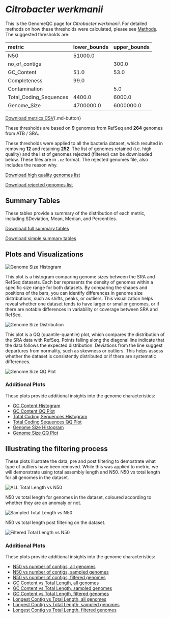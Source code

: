 # *Citrobacter werkmanii*

This is the GenomeQC page for *Citrobacter werkmanii*. For detailed methods on how these thresholds were calculated, please see [Methods](../../methods.md).
The suggested thresholds are: 

| metric                 | lower_bounds   | upper_bounds   |
|:-----------------------|:---------------|:---------------|
| N50                    | 51000.0        |                |
| no_of_contigs          |                | 300.0          |
| GC_Content             | 51.0           | 53.0           |
| Completeness           | 99.0           |                |
| Contamination          |                | 5.0            |
| Total_Coding_Sequences | 4400.0         | 6000.0         |
| Genome_Size            | 4700000.0      | 6000000.0      |

[Download metrics CSV](Citrobacter_werkmanii_metrics.csv){.md-button}


These thresholds are based on **9** genomes from RefSeq and **264** genomes from ATB / SRA.

These thresholds were applied to all the bacteria dataset, which resulted in removing **12** and retaining **252**.
The list of genomes retained (i.e. high quality) and the list of genomes rejected (filtered) can be downloaded below. These files are in `.xz` format. The rejected genomes file, also includes the reason why.

[Download high quality genomes list](Citrobacter_werkmanii_high_quality_genomes.csv.xz)


[Download rejected genomes list](Citrobacter_werkmanii_filtered_out_genomes.csv.xz)



## Summary Tables
These tables provide a summary of the distribution of each metric, including SDeviation, Mean, Median, and Percentiles.

[Download full summary tables](summary.csv)

[Download simple summary tables](selected_summary.csv)

## Plots and Visualizations

![Genome Size Histogram](Genome_Size_refseq_histogram_kde.png)

This plot is a histogram comparing genome sizes between the SRA and RefSeq datasets. Each bar represents the density of genomes within a specific size range for both datasets. By comparing the shapes and positions of the bars, you can identify differences in genome size distributions, such as shifts, peaks, or outliers. This visualization helps reveal whether one dataset tends to have larger or smaller genomes, or if there are notable differences in variability or coverage between SRA and RefSeq.

![Genome Size Distribution](Genome_Size_refseq_histogram_kde.png)

This plot is a QQ (quantile-quantile) plot, which compares the distribution of the SRA data with RefSeq. Points falling along the diagonal line indicate that the data follows the expected distribution. Deviations from the line suggest departures from normality, such as skewness or outliers. This helps assess whether the dataset is consistently distributed or if there are systematic differences.

![Genome Size QQ Plot](Genome_Size_refseq_qqplot.png)

### Additional Plots

These plots provide additional insights into the genome characteristics:

- [GC Content Histogram](GC_Content_refseq_histogram_kde.png)
- [GC Content QQ Plot](GC_Content_refseq_qqplot.png)
- [Total Coding Sequences Histogram](Total_Coding_Sequences_refseq_histogram_kde.png)
- [Total Coding Sequences QQ Plot](Total_Coding_Sequences_refseq_qqplot.png)
- [Genome Size Histogram](Genome_Size_refseq_histogram_kde.png)
- [Genome Size QQ Plot](Genome_Size_refseq_qqplot.png)
## Illustrating the filtering process
These plots illustrate the data, pre and post filtering to demostrate what type of outliers have been removed. While this was applied to metric, we will demonstrate using total assembly length and N50.
N50 vs total length for all genomes in the dataset.

![ALL Total Length vs N50](Citrobacter_werkmanii_all_total_length_N50.png)

N50 vs total length for genomes in the dataset, coloured according to whether they are an anomaly or not.

![Sampled Total Length vs N50](Citrobacter_werkmanii_sample_total_length_N50.png)

N50 vs total length post filtering on the dataset.

![Filtered Total Length vs N50](Citrobacter_werkmanii_filt_total_length_N50.png)

### Additional Plots

These plots provide additional insights into the genome characteristics:

- [N50 vs number of contigs, all genomes](Citrobacter_werkmanii_all_N50_number.png)
- [N50 vs number of contigs, sampled genomes](Citrobacter_werkmanii_sample_N50_number.png)
- [N50 vs number of contigs, filtered genomes](Citrobacter_werkmanii_filt_N50_number.png)
- [GC Content vs Total Length, all genomes](Citrobacter_werkmanii_all_total_length_GC_Content.png)
- [GC Content vs Total Length, sampled genomes](Citrobacter_werkmanii_sample_total_length_GC_Content.png)
- [GC Content vs Total Length, filtered genomes](Citrobacter_werkmanii_filt_total_length_GC_Content.png)
- [Longest Contig vs Total Length, all genomes](Citrobacter_werkmanii_all_total_length_longest.png)
- [Longest Contig vs Total Length, sampled genomes](Citrobacter_werkmanii_sample_total_length_longest.png)
- [Longest Contig vs Total Length, filtered genomes](Citrobacter_werkmanii_filt_total_length_longest.png)
